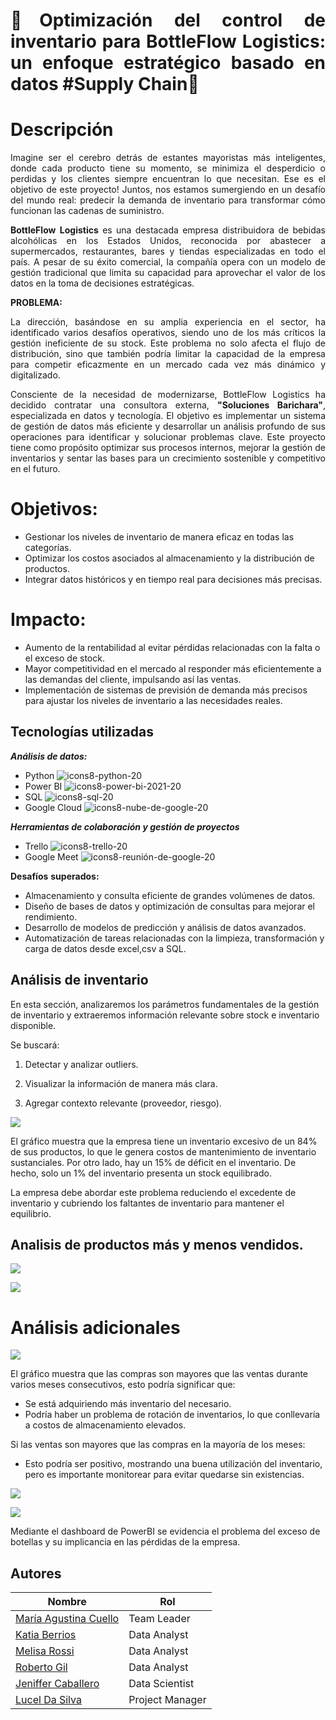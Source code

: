 <div style="text-align: justify">

# 🚀Optimización del control de inventario para BottleFlow Logistics: un enfoque estratégico basado en datos #Supply Chain🚀

</div>

<div style="text-align: justify">

# Descripción
Imagine ser el cerebro detrás de estantes mayoristas más inteligentes, donde cada producto tiene su momento, se minimiza el desperdicio o perdidas y los clientes siempre encuentran lo que necesitan. Ese es el objetivo de este proyecto! Juntos, nos estamos sumergiendo en un desafío del mundo real: predecir la demanda de inventario para transformar cómo funcionan las cadenas de suministro.

**BottleFlow** **Logistics** es una destacada empresa distribuidora de bebidas alcohólicas en los Estados Unidos, reconocida por abastecer a supermercados, restaurantes, bares y tiendas especializadas en todo el país. A pesar de su éxito comercial, la compañía opera con un modelo de gestión tradicional que limita su capacidad para aprovechar el valor de los datos en la toma de decisiones estratégicas.

</div>



__PROBLEMA:__ 

<div style="text-align: justify">
La dirección, basándose en su amplia experiencia en el sector, ha identificado varios desafíos operativos, siendo uno de los más críticos la gestión ineficiente de su stock. Este problema no solo afecta el flujo de distribución, sino que también podría limitar la capacidad de la empresa para competir eficazmente en un mercado cada vez más dinámico y digitalizado.

Consciente de la necesidad de modernizarse, BottleFlow Logistics ha decidido contratar una consultora externa, **"Soluciones Barichara"**, especializada en datos y tecnología. El objetivo es implementar un sistema de gestión de datos más eficiente y desarrollar un análisis profundo de sus operaciones para identificar y solucionar problemas clave. Este proyecto tiene como propósito optimizar sus procesos internos, mejorar la gestión de inventarios y sentar las bases para un crecimiento sostenible y competitivo en el futuro.

</div>


# Objetivos:
- Gestionar los niveles de inventario de manera eficaz en todas las categorías.
- Optimizar los costos asociados al almacenamiento y la distribución de productos.
- Integrar datos históricos y en tiempo real para decisiones más precisas.


# Impacto:
- Aumento de la rentabilidad al evitar pérdidas relacionadas con la falta o el exceso de stock.
- Mayor competitividad en el mercado al responder más eficientemente a las demandas del cliente, impulsando así las ventas.
- Implementación de sistemas de previsión de demanda más precisos para ajustar los niveles de inventario a las necesidades reales.


## Tecnologías utilizadas
**_Análisis de datos:_**
- Python ![icons8-python-20](https://github.com/user-attachments/assets/282b2a63-50e8-4eed-aa8b-d9b51db236fe)
- Power BI ![icons8-power-bi-2021-20](https://github.com/user-attachments/assets/0c7da127-402a-40da-8b1e-da47785aa8fc)
- SQL ![icons8-sql-20](https://github.com/user-attachments/assets/aa202c48-0bc3-42dd-848f-f60228a74f8e)
- Google Cloud ![icons8-nube-de-google-20](https://github.com/user-attachments/assets/b12d8fab-760a-44e6-b199-d5b5434264d0)

**_Herramientas de colaboración y gestión de proyectos_**
- Trello ![icons8-trello-20](https://github.com/user-attachments/assets/f50d188a-a1c7-4dfd-80e3-81e67c559758)
- Google Meet ![icons8-reunión-de-google-20](https://github.com/user-attachments/assets/ba966e5b-4037-4036-b8e1-b268f558f620)

__Desafíos__ __superados:__ 
- Almacenamiento y consulta eficiente de grandes volúmenes de datos.
- Diseño de bases de datos y optimización de consultas para mejorar el rendimiento.
- Desarrollo de modelos de predicción y análisis de datos avanzados.
- Automatización de tareas relacionadas con la limpieza, transformación y carga de datos desde excel,csv a SQL.


## Análisis de inventario

En esta sección, analizaremos los parámetros fundamentales de la gestión
de inventario y extraeremos información relevante sobre stock e
inventario disponible.

Se buscará:

1.  Detectar y analizar outliers.

2.  Visualizar la información de manera más clara.

3.  Agregar contexto relevante (proveedor, riesgo).


![](figures/estado_del_inventario.png)

El gráfico muestra que la empresa tiene un inventario excesivo de un 84%
de sus productos, lo que le genera costos de mantenimiento de inventario
sustanciales. Por otro lado, hay un 15% de déficit en el inventario. De
hecho, solo un 1% del inventario presenta un stock equilibrado.

La empresa debe abordar este problema reduciendo el excedente de
inventario y cubriendo los faltantes de inventario para mantener el
equilibrio.

## Analisis de productos más y menos vendidos.

![](figures/productos_mas_vendidos.png)


![](figures/productos_con_menor_movimiento.png)

# Análisis adicionales

![](figures/comparativa_mensual_ventas_compras.png)

El gráfico muestra que las compras son mayores que las ventas durante
varios meses consecutivos, esto podría significar que:

- Se está adquiriendo más inventario del necesario.  
- Podría haber un problema de rotación de inventarios, lo que
  conllevaría a costos de almacenamiento elevados.

Si las ventas son mayores que las compras en la mayoría de los meses:

- Esto podría ser positivo, mostrando una buena utilización del
  inventario, pero es importante monitorear para evitar quedarse sin
  existencias.

![](figures/diferencia_entre_compras_ventas.png)

![](figures/powerbi_negativos.jpeg)

Mediante el dashboard de PowerBI se evidencia el problema del exceso de
botellas y su implicancia en las pérdidas de la empresa.

## Autores
| Nombre                                      | Rol             |
|---------------------------------------------|-----------------|
| [María Agustina Cuello](https://github.com/ChichiCuello) | Team Leader |
| [Katia Berrios](https://github.com/KtiaBM) | Data Analyst |
| [Melisa Rossi](https://github.com/MelRossi) | Data Analyst |
| [Roberto Gil](https://github.com/Cargila) | Data Analyst |
| [Jeniffer Caballero](https://github.com/Corazonjesus2019) | Data Scientist |
| [Lucel Da Silva](https://github.com/luceldasilva) | Project Manager |
